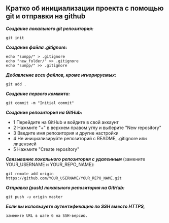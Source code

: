 ## Кратко об инициализации проекта с помощью git и отправки на github 

**_Создание локального git репозитория:_**
```
git init
```

**_Создание файла .gitignore:_**
```
echo "sunpp/" > .gitignore
echo "new_folder/" >> .gitignore
echo "sunpp/" >> .gitignore
```

**_Добавление всех файлов, кроме игнорируемых:_**
```
git add .
```

**_Создание первого коммита:_**
```
git commit -m "Initial commit"
```

**_Создание репозитория на GitHub:_**

- 1 Перейдите на GitHub и войдите в свой аккаунт
- 2 Нажмите "+" в верхнем правом углу и выберите "New repository"
- 3 Введите имя репозитория и другие настройки
- 4 Не инициализируйте репозиторий с README, .gitignore или лицензией
- 5 Нажмите "Create repository"

**_Связывание локального репозитория с удаленным_**
    (замените YOUR_USERNAME и YOUR_REPO_NAME):
```
git remote add origin https://github.com/YOUR_USERNAME/YOUR_REPO_NAME.git
```

**_Отправка (push) локального репозитория на GitHub:_**
```
git push -u origin master
```

**_Если вы используете аутентификацию по SSH вместо HTTPS,_**
```
замените URL в шаге 6 на SSH-версию.
```
